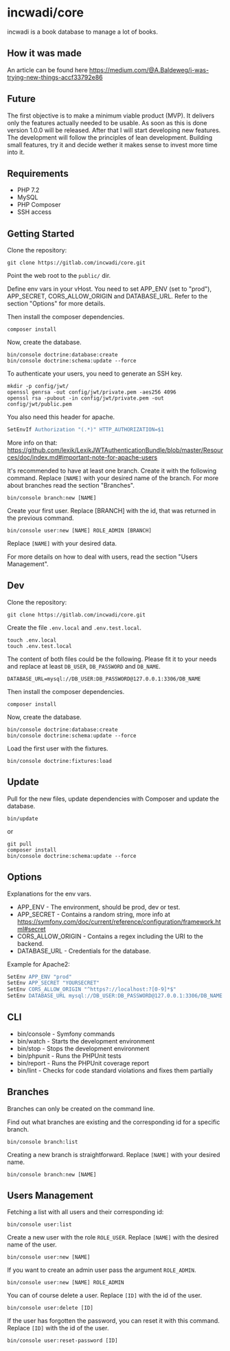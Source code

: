 # incwadi/core

incwadi is a book database to manage a lot of books.

## How it was made

An article can be found here <https://medium.com/@A.Baldeweg/i-was-trying-new-things-accf33792e86>

## Future

The first objective is to make a minimum viable product (MVP). It delivers only the features actually needed to be usable. As soon as this is done version 1.0.0 will be released. After that I will start developing new features. The development will follow the principles of lean development. Building small features, try it and decide wether it makes sense to invest more time into it.

## Requirements

- PHP 7.2
- MySQL
- PHP Composer
- SSH access

## Getting Started

Clone the repository:

```shell
git clone https://gitlab.com/incwadi/core.git
```

Point the web root to the `public/` dir.

Define env vars in your vHost. You need to set APP_ENV (set to "prod"), APP_SECRET, CORS_ALLOW_ORIGIN and DATABASE_URL. Refer to the section "Options" for more details.

Then install the composer dependencies.

```shell
composer install
```

Now, create the database.

```shell
bin/console doctrine:database:create
bin/console doctrine:schema:update --force
```

To authenticate your users, you need to generate an SSH key.

```shell
mkdir -p config/jwt/
openssl genrsa -out config/jwt/private.pem -aes256 4096
openssl rsa -pubout -in config/jwt/private.pem -out config/jwt/public.pem
```

You also need this header for apache.

```apache
SetEnvIf Authorization "(.*)" HTTP_AUTHORIZATION=$1
```

More info on that: <https://github.com/lexik/LexikJWTAuthenticationBundle/blob/master/Resources/doc/index.md#important-note-for-apache-users>

It's recommended to have at least one branch. Create it with the following command. Replace `[NAME]` with your desired name of the branch. For more about branches read the section "Branches".

```shell
bin/console branch:new [NAME]
```

Create your first user. Replace [BRANCH] with the id, that was returned in the previous command.

```shell
bin/console user:new [NAME] ROLE_ADMIN [BRANCH]
```

Replace `[NAME]` with your desired data.

For more details on how to deal with users, read the section "Users Management".

## Dev

Clone the repository:

```shell
git clone https://gitlab.com/incwadi/core.git
```

Create the file `.env.local` and `.env.test.local`.

```shell
touch .env.local
touch .env.test.local
```

The content of both files could be the following. Please fit it to your needs and replace at least `DB_USER`, `DB_PASSWORD` and `DB_NAME`.

```shell
DATABASE_URL=mysql://DB_USER:DB_PASSWORD@127.0.0.1:3306/DB_NAME
```

Then install the composer dependencies.

```shell
composer install
```

Now, create the database.

```shell
bin/console doctrine:database:create
bin/console doctrine:schema:update --force
```

Load the first user with the fixtures.

```shell
bin/console doctrine:fixtures:load
```

## Update

Pull for the new files, update dependencies with Composer and update the database.

```shell
bin/update
```

or

```shell
git pull
composer install
bin/console doctrine:schema:update --force
```

## Options

Explanations for the env vars.

- APP_ENV - The environment, should be prod, dev or test.
- APP_SECRET - Contains a random string, more info at <https://symfony.com/doc/current/reference/configuration/framework.html#secret>
- CORS_ALLOW_ORIGIN - Contains a regex including the URI to the backend.
- DATABASE_URL - Credentials for the database.

Example for Apache2:

```apache
SetEnv APP_ENV "prod"
SetEnv APP_SECRET "YOURSECRET"
SetEnv CORS_ALLOW_ORIGIN "^https?://localhost:?[0-9]*$"
SetEnv DATABASE_URL mysql://DB_USER:DB_PASSWORD@127.0.0.1:3306/DB_NAME
```

## CLI

- bin/console - Symfony commands
- bin/watch - Starts the development environment
- bin/stop - Stops the development environment
- bin/phpunit - Runs the PHPUnit tests
- bin/report - Runs the PHPUnit coverage report
- bin/lint - Checks for code standard violations and fixes them partially

## Branches

Branches can only be created on the command line.

Find out what branches are existing and the corresponding id for a specific branch.

```shell
bin/console branch:list
```

Creating a new branch is straightforward. Replace `[NAME]` with your desired name.

```shell
bin/console branch:new [NAME]
```

## Users Management

Fetching a list with all users and their corresponding id:

```shell
bin/console user:list
```

Create a new user with the role `ROLE_USER`. Replace `[NAME]` with the desired name of the user.

```shell
bin/console user:new [NAME]
```

If you want to create an admin user pass the argument `ROLE_ADMIN`.

```shell
bin/console user:new [NAME] ROLE_ADMIN
```

You can of course delete a user. Replace `[ID]` with the id of the user.

```shell
bin/console user:delete [ID]
```

If the user has forgotten the password, you can reset it with this command. Replace `[ID]` with the id of the user.

```shell
bin/console user:reset-password [ID]
```
